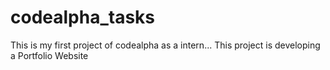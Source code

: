 # codealpha_tasks
This is my first project of codealpha as a intern...
This project is developing a Portfolio Website
